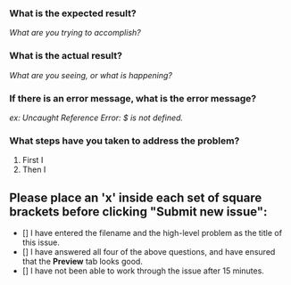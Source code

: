 ### What is the expected result?
_What are you trying to accomplish?_  


### What is the actual result? 
_What are you seeing, or what is happening?_  


### If there is an error message, what is the error message?  
_ex: Uncaught Reference Error: $ is not defined._

### What steps have you taken to address the problem? 

1. First I
1. Then I


## Please place an 'x' inside each set of square brackets before clicking "Submit new issue":
- [] I have entered the filename and the high-level problem as the title of this issue.
- [] I have answered all four of the above questions, and have ensured that the **Preview** tab looks good.
- [] I have not been able to work through the issue after 15 minutes. 

